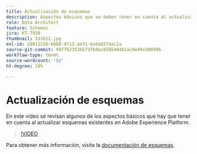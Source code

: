 ```yaml
---
title: Actualización de esquemas
description: Aspectos básicos que se deben tener en cuenta al actualizar esquemas existentes en Adobe Experience Platform.
role: Data Architect
feature: Schemas
jira: KT-7938
thumbnail: 333612.jpg
exl-id: 28911226-bb08-4713-ae31-6e0ad2f4ac2a
source-git-commit: 90f7621536573f60ac6585404b1ac0e49cb08496
workflow-type: tm+mt
source-wordcount: '52'
ht-degree: 19%

---
```


# Actualización de esquemas

En este vídeo se revisan algunos de los aspectos básicos que hay que tener en cuenta al actualizar esquemas existentes en Adobe Experience Platform.

>[!VIDEO](https://video.tv.adobe.com/v/333612?quality=12&learn=on)

Para obtener más información, visite la [documentación de esquemas](https://experienceleague.adobe.com/docs/experience-platform/xdm/home.html?lang=es).
